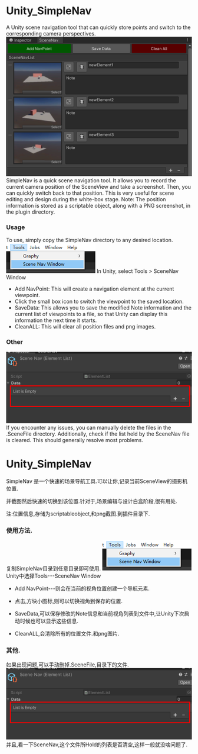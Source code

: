 # Unity_SimpleNav
A Unity scene navigation tool that can quickly store points and switch to the corresponding camera perspectives.
![SimpleNav Screenshot](https://github.com/OrganicNori/Unity_SimpleNav/blob/main/SimpleNav.PNG?raw=true)
SimpleNav is a quick scene navigation tool.
It allows you to record the current camera position of the SceneView and take a screenshot. 
Then, you can quickly switch back to that position. This is very useful for scene editing and design during the white-box stage.
Note: The position information is stored as a scriptable object, along with a PNG screenshot, in the plugin directory.
### Usage
To use, simply copy the SimpleNav directory to any desired location.
![SimpleNav Screenshot](https://github.com/OrganicNori/Unity_SimpleNav/blob/main/SimpleNavHowtoUse.png?raw=true)
In Unity, select Tools > SceneNav Window
- Add NavPoint: This will create a navigation element at the current viewpoint.
- Click the small box icon to switch the viewpoint to the saved location.
- SaveData: This allows you to save the modified Note information and the current list of viewpoints to a file, so that Unity can display this information the next time it starts.
- CleanALL: This will clear all position files and png images.
### Other
![SimpleNav Screenshot](https://github.com/OrganicNori/Unity_SimpleNav/blob/main/SimpleNavOther.png?raw=true)
If you encounter any issues, you can manually delete the files in the .SceneFile directory.
Additionally, check if the list held by the SceneNav file is cleared. This should generally resolve most problems.


# Unity_SimpleNav

SimpleNav 是一个快速的场景导航工具.可以让你,记录当前SceneView的摄影机位置.

并截图然后快速的切换到该位置.针对于,场景编辑与设计白盒阶段,很有用处.

注:位置信息,存储为scriptableobject,和png截图.到插件目录下.

### 使用方法.
复制SimpleNav目录到任意目录即可使用.
![SimpleNav Screenshot](https://github.com/OrganicNori/Unity_SimpleNav/blob/main/SimpleNavHowtoUse.png?raw=true)
Unity中选择Tools---SceneNav Window

- Add NavPoint---则会在当前的视角位置创建一个导航元素.
  
- 点击,方块小图标,则可以切换视角到保存的位置.
  
- SaveData,可以保存修改的Note信息和当前视角列表到文件中,让Unity下次启动时候也可以显示这些信息.
  
- CleanALL,会清除所有的位置文件.和png图片. 

### 其他.

如果出现问题,可以手动删掉.SceneFile,目录下的文件.
![SimpleNav Screenshot](https://github.com/OrganicNori/Unity_SimpleNav/blob/main/SimpleNavOther.png?raw=true)
并且,看一下SceneNav,这个文件所Hold的列表是否清空,这样一般就没啥问题了.


